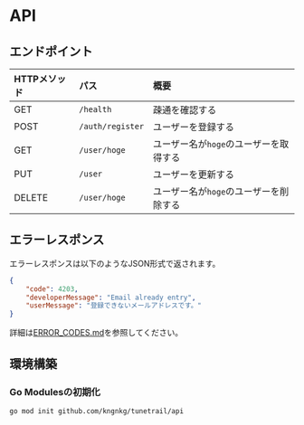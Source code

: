 # API

## エンドポイント

| HTTPメソッド | パス             | 概要                                   |
| :----------- | :--------------- | :------------------------------------- |
| GET          | `/health`        | 疎通を確認する                         |
| POST         | `/auth/register` | ユーザーを登録する                     |
| GET          | `/user/hoge`     | ユーザー名が`hoge`のユーザーを取得する |
| PUT          | `/user`   | ユーザーを更新する                     |
| DELETE       | `/user/hoge`     | ユーザー名が`hoge`のユーザーを削除する |

## エラーレスポンス

エラーレスポンスは以下のようなJSON形式で返されます。

```json
{
    "code": 4203,
    "developerMessage": "Email already entry",
    "userMessage": "登録できないメールアドレスです。"
}
```

詳細は[ERROR_CODES.md](docs/ERROR_CODES.md)を参照してください。

## 環境構築
### Go Modulesの初期化

```
go mod init github.com/kngnkg/tunetrail/api
```

